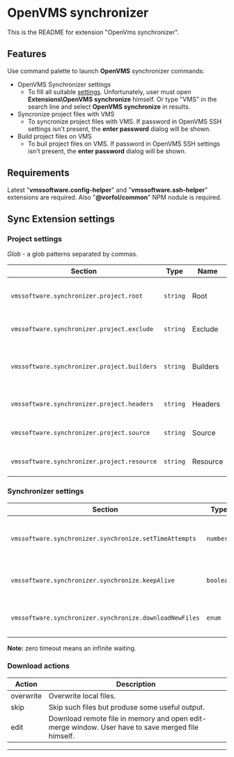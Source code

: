 # OpenVMS synchronizer

This is the README for extension "OpenVms synchronizer".

## Features

Use command palette to launch **OpenVMS** synchronizer commands:

- OpenVMS Synchronizer settings
    - To fill all suitable [settings](#Sync-Extension-Settings). Unfortunately, user must open **Extensions\OpenVMS synchronize** himself. Or type "VMS" in the search line and select **OpenVMS synchronize** in results.
- Syncronize project files with VMS
    - To syncronize project files with VMS. If password in OpenVMS SSH settings isn't present, the **enter password** dialog will be shown. 
- Build project files on VMS
    - To buil project files on VMS. If password in OpenVMS SSH settings isn't present, the **enter password** dialog will be shown. 

## Requirements

Latest "**vmssoftware.config-helper**" and "**vmssoftware.ssh-helper**" extensions are required. Also "**@vorfol/common**" NPM nodule is required.

## Sync Extension settings

### Project settings
*Glob* - a glob patterns separated by commas.

| Section | Type | Name | Description |
| --- | --- | --- | --- |
| `vmssoftware.synchronizer.project.root` | `string` | Root | Project root folder on the VMS host. |
| `vmssoftware.synchronizer.project.exclude` | `string` | Exclude | Glob, files or folder to skip. |
| `vmssoftware.synchronizer.project.builders` | `string` | Builders | Glob, files needed to build project on VMS host. |
| `vmssoftware.synchronizer.project.headers` | `string` | Headers | Glob, header files.|
| `vmssoftware.synchronizer.project.source` | `string` | Source | Glob, source files.|
| `vmssoftware.synchronizer.project.resource` | `string` | Resource | Glob, any resource files.|

### Synchronizer settings

| Section | Type | Name | Description |
| --- | --- | --- | --- |
| `vmssoftware.synchronizer.synchronize.setTimeAttempts` | `number` | Set Time Attempts | Number of unsuccessful set file date attempts before return error.|
| `vmssoftware.synchronizer.synchronize.keepAlive` | `boolean` | Keep Alive | Do or don't dispose connection after synchronization.|
| `vmssoftware.synchronizer.synchronize.downloadNewFiles` | `enum` | Download New Files | Action if remote file is newer, see [download action](#download-actions). |

**Note:** zero timeout means an infinite waiting.
### Download actions

| Action | Description |
| --- | --- |
| overwrite | Overwrite local files. |
| skip | Skip such files but produse some useful output. |
| edit | Download remote file in memory and open edit-merge window. User have to save merged file himself. |

-----------------------------------------------------------------------------------------------------------
